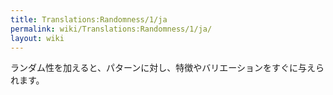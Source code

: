 ```yaml
---
title: Translations:Randomness/1/ja
permalink: wiki/Translations:Randomness/1/ja/
layout: wiki
---
```


ランダム性を加えると、パターンに対し、特徴やバリエーションをすぐに与えられます。
